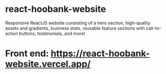 # react-hoobank-website
Responsive ReactJS website consisting of a hero section, high-quality assets and gradients, business stats, reusable feature sections with call-to-action buttons, testimonials, and more!

# Front end: https://react-hoobank-website.vercel.app/
